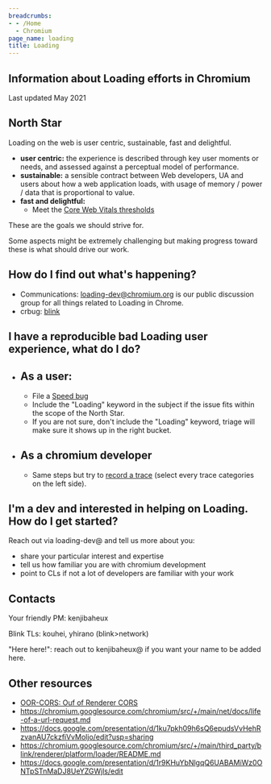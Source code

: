 ```yaml
---
breadcrumbs:
- - /Home
  - Chromium
page_name: loading
title: Loading
---
```


## Information about Loading efforts in Chromium

Last updated May 2021

## **North Star**

Loading on the web is user centric, sustainable, fast and delightful.

*   **user centric:** the experience is described through key user
            moments or needs, and assessed against a perceptual model of
            performance.
*   **sustainable:** a sensible contract between Web developers, UA and
            users about how a web application loads, with usage of memory /
            power / data that is proportional to value.
*   **fast and delightful:**
    *   Meet the [Core Web Vitals thresholds](https://web.dev/defining-core-web-vitals-thresholds/)

These are the goals we should strive for.

Some aspects might be extremely challenging but making progress toward these is
what should drive our work.

## How do I find out what's happening?

*   Communications: loading-dev@chromium.org is our public discussion
            group for all things related to Loading in Chrome.
*   crbug: [blink](https://bugs.chromium.org/p/chromium/issues/list?can=2&q=component%3ABlink%3ELoader%2CBlink%3ENetwork%2CBlink%3EServiceWorker%2CBlink%3EWorker&sort=pri+-component&colspec=ID+Pri+M+Stars+ReleaseBlock+Component+Status+Owner+Summary+OS+Modified&x=m&y=releaseblock&cells=ids)

## I have a reproducible bad Loading user experience, what do I do?

*   ## As a user:
    *   File a [Speed bug](https://bugs.chromium.org/p/chromium/issues/entry?template=Speed%20Bug)
    *   Include the "Loading" keyword in the subject if the issue fits within the scope of the North Star.
    *   If you are not sure, don't include the "Loading" keyword, triage will make sure it shows up in the right bucket.
*   ## As a chromium developer
    *   Same steps but try to [record a trace](/developers/how-tos/trace-event-profiling-tool/recording-tracing-runs)
                (select every trace categories on the left side).

## I'm a dev and interested in helping on Loading. How do I get started?

Reach out via loading-dev@ and tell us more about you:

*   share your particular interest and expertise
*   tell us how familiar you are with chromium development
*   point to CLs if not a lot of developers are familiar with your work

## Contacts

Your friendly PM: kenjibaheux

Blink TLs: kouhei, yhirano (blink&gt;network)

"Here here!": reach out to kenjibaheux@ if you want your name to be added here.

## Other resources

*   [OOR-CORS: Ouf of Renderer CORS](/Home/loading/oor-cors)
*   <https://chromium.googlesource.com/chromium/src/+/main/net/docs/life-of-a-url-request.md>
*   <https://docs.google.com/presentation/d/1ku7pkh09h6sQ6epudsVvHehRzvanAU7ckzfiVvMoljo/edit?usp=sharing>
*   <https://chromium.googlesource.com/chromium/src/+/main/third_party/blink/renderer/platform/loader/README.md>
*   <https://docs.google.com/presentation/d/1r9KHuYbNlgqQ6UABAMiWz0ONTpSTnMaDJ8UeYZGWjls/edit>